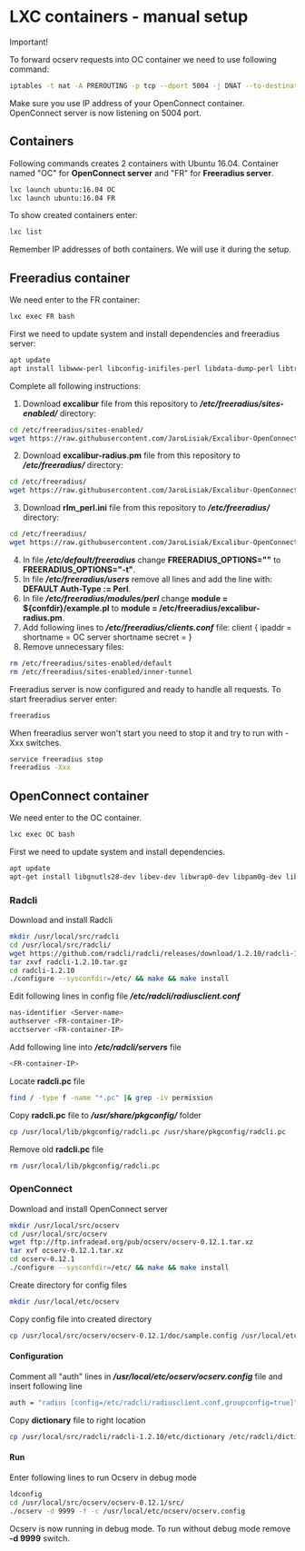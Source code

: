 # LXC containers - manual setup
Important!

To forward ocserv requests into OC container we need to use following command:
```bash
iptables -t nat -A PREROUTING -p tcp --dport 5004 -j DNAT --to-destination <OC-container-IP>:443
```
Make sure you use IP address of your OpenConnect container. 
OpenConnect server is now listening on 5004 port.
## Containers
Following commands creates 2 containers with Ubuntu 16.04. Container named "OC" for **OpenConnect server** and "FR" for **Freeradius server**.
```bash
lxc launch ubuntu:16.04 OC
lxc launch ubuntu:16.04 FR
```
To show created containers enter:
```bash
lxc list
```
Remember IP addresses of both containers. We will use it during the setup.
## Freeradius container
We need enter to the FR container:
```bash
lxc exec FR bash
```
First we need to update system and install dependencies and freeradius server:
```bash
apt update
apt install libwww-perl libconfig-inifiles-perl libdata-dump-perl libtry-tiny-perl freeradius libjson-perl liblwp-protocol-https-perl freeradius
```
Complete all following instructions:
1. Download **excalibur** file from this repository to ***/etc/freeradius/sites-enabled/*** directory:
```bash
cd /etc/freeradius/sites-enabled/
wget https://raw.githubusercontent.com/JaroLisiak/Excalibur-OpenConnect/master/Docker%20setup/excalibur-freeradius/files/excalibur
```
2. Download **excalibur-radius.pm** file from this repository to ***/etc/freeradius/*** directory:
```bash
cd /etc/freeradius/
wget https://raw.githubusercontent.com/JaroLisiak/Excalibur-OpenConnect/master/Docker%20setup/excalibur-freeradius/files/excalibur-radius.pm
```
3. Download **rlm_perl.ini** file from this repository to ***/etc/freeradius/*** directory:
```bash
cd /etc/freeradius/
wget https://raw.githubusercontent.com/JaroLisiak/Excalibur-OpenConnect/master/Docker%20setup/excalibur-freeradius/files/rlm_perl.ini
```
4. In file ***/etc/default/freeradius*** change **FREERADIUS_OPTIONS=""** to **FREERADIUS_OPTIONS="-t"**.
5. In file ***/etc/freeradius/users*** remove all lines and add the line with: **DEFAULT Auth-Type := Perl**.
6. In file ***/etc/freeradius/modules/perl*** change **module = ${confdir}/example.pl** to **module = /etc/freeradius/excalibur-radius.pm**.
7. Add following lines to ***/etc/freeradius/clients.conf*** file:
        client <OC-container-IP> {
        	ipaddr = <OC-container-IP>
        	shortname = OC server shortname
        	secret = <shared-secret>
        }
8. Remove unnecessary files:
```bash
rm /etc/freeradius/sites-enabled/default
rm /etc/freeradius/sites-enabled/inner-tunnel
```
Freeradius server is now configured and ready to handle all requests. To start freeradius server enter:
```bash
freeradius
```
When freeradius server won't start you need to stop it and try to run with -Xxx switches.
```bash
service freeradius stop
freeradius -Xxx
```
## OpenConnect container
We need enter to the OC container.
```bash
lxc exec OC bash
```
First we need to update system and install dependencies.
```bash
apt update
apt-get install libgnutls28-dev libev-dev libwrap0-dev libpam0g-dev liblz4-dev libseccomp-dev libreadline-dev libnl-route-3-dev libkrb5-dev make-guile libtalloc-dev
```

### Radcli
Download and install Radcli
```bash
mkdir /usr/local/src/radcli
cd /usr/local/src/radcli/
wget https://github.com/radcli/radcli/releases/download/1.2.10/radcli-1.2.10.tar.gz
tar zxvf radcli-1.2.10.tar.gz
cd radcli-1.2.10
./configure --sysconfdir=/etc/ && make && make install
```
Edit following lines in config file ***/etc/radcli/radiusclient.conf***
```bash
nas-identifier <Server-name>
authserver <FR-container-IP>
acctserver <FR-container-IP>
```
Add following line into ***/etc/radcli/servers*** file
```bash
<FR-container-IP>																							<shared-secret>
```
Locate **radcli.pc** file
```bash
find / -type f -name "*.pc" |& grep -iv permission
```
Copy **radcli.pc** file to ***/usr/share/pkgconfig/*** folder
```bash
cp /usr/local/lib/pkgconfig/radcli.pc /usr/share/pkgconfig/radcli.pc
```
Remove old **radcli.pc** file
```bash
rm /usr/local/lib/pkgconfig/radcli.pc
```
### OpenConnect
Download and install OpenConnect server
```bash
mkdir /usr/local/src/ocserv
cd /usr/local/src/ocserv
wget ftp://ftp.infradead.org/pub/ocserv/ocserv-0.12.1.tar.xz
tar xvf ocserv-0.12.1.tar.xz
cd ocserv-0.12.1
./configure --sysconfdir=/etc/ && make && make install
```
Create directory for config files
```bash
mkdir /usr/local/etc/ocserv
```
Copy config file into created directory
```bash
cp /usr/local/src/ocserv/ocserv-0.12.1/doc/sample.config /usr/local/etc/ocserv/ocserv.config
```
#### Configuration
Comment all "auth" lines in ***/usr/local/etc/ocserv/ocserv.config*** file and insert following line
```bash
auth = "radius [config=/etc/radcli/radiusclient.conf,groupconfig=true]"
```
Copy **dictionary** file to right location
```bash
cp /usr/local/src/radcli/radcli-1.2.10/etc/dictionary /etc/radcli/dictionary
```
#### Run
Enter following lines to run Ocserv in debug mode
```bash
ldconfig
cd /usr/local/src/ocserv/ocserv-0.12.1/src/
./ocserv -d 9999 -f -c /usr/local/etc/ocserv/ocserv.config
```
Ocserv is now running in debug mode. To run without debug mode remove **-d 9999** switch.


